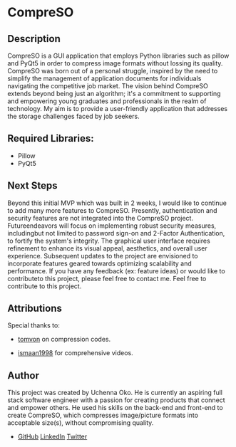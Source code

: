 # CompreSO

## Description

CompreSO is a GUI application that employs Python libraries such as pillow and PyQt5 in order to compress image formats without lossing its quality. CompreSO was born out of a personal struggle, inspired by the need to simplify the management of application documents for individuals navigating the competitive job market. The vision behind CompreSO extends beyond being just an algorithm; it's a commitment to supporting and empowering young graduates and professionals in the realm of technology.
My aim is to provide a user-friendly application that addresses the storage challenges faced by job seekers. 

## Required Libraries:
* Pillow
* PyQt5

## Next Steps

Beyond this initial MVP which was built in 2 weeks, I would like to continue to add many more features to CompreSO. Presently, authentication and security features are not integrated into the CompreSO project. Futureendeavors will focus on implementing robust security measures, includingbut not limited to password sign-on and 2-Factor Authentication, to fortify the system's integrity. The graphical user interface requires refinement to enhance its visual appeal, aesthetics, and overall user experience. Subsequent updates to the project are envisioned to incorporate features geared towards optimizing scalability and performance.
If you have any feedback (ex: feature ideas) or would like to contributeto this project, please feel free to contact me.
Feel free to contribute to this project.

## Attributions
 
Special thanks to:
* [tomvon](https://gist.github.com/tomvon/ae288482869b495201a0) on compression codes.

* [ismaan1998](https://github.com/ismaan1998/ImageCompressor-GUI-Applicaton) for comprehensive videos.

## Author

This project was created by Uchenna Oko. He is currently an aspiring full stack software engineer with a passion for creating products that connect and empower others. He used his skills on the back-end and front-end to create CompreSO, which compresses image/picture formats into acceptable size(s), without compromising quality.

* [GitHub](https://github.com/uchecom/compreso) [LinkedIn](https://www.linkedin.com/in/uchennaoko/) [Twitter](https://twitter.com/Uchenna_com001)
